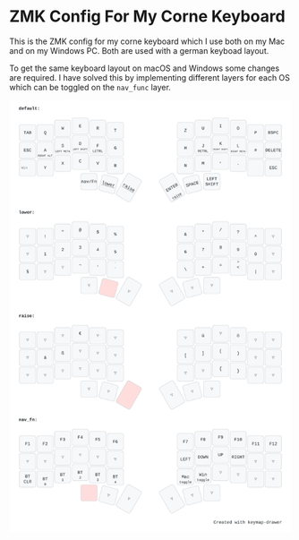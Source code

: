 # ZMK Config For My Corne Keyboard

This is the ZMK config for my corne keyboard which I use both on my Mac and on my Windows PC. Both are used with a german keyboad layout.

To get the same keyboard layout on macOS and Windows some changes are required. I have solved this by implementing different layers for each OS which can be toggled on the `nav_func` layer.

![](doc/my_keymap.svg)

